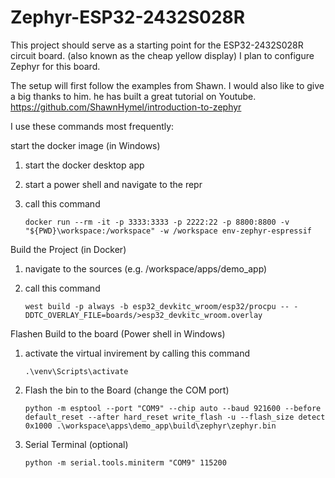 # Zephyr-ESP32-2432S028R

This project should serve as a starting point for the ESP32-2432S028R circuit board.
(also known as the cheap yellow display)
I plan to configure Zephyr for this board.

The setup will first follow the examples from Shawn.
I would also like to give a big thanks to him. he has built a great tutorial on Youtube.
https://github.com/ShawnHymel/introduction-to-zephyr

I use these commands most frequently:

start the docker image (in Windows)

1. start the docker desktop app
2. start a power shell and navigate to the repr
3. call this command

   ```
   docker run --rm -it -p 3333:3333 -p 2222:22 -p 8800:8800 -v "${PWD}\workspace:/workspace" -w /workspace env-zephyr-espressif
   ```

Build the Project (in Docker)

1. navigate to the sources (e.g. /workspace/apps/demo_app)
2. call this command

   ```
   west build -p always -b esp32_devkitc_wroom/esp32/procpu -- -DDTC_OVERLAY_FILE=boards/>esp32_devkitc_wroom.overlay
   ```

Flashen Build to the board (Power shell in Windows)

1. activate the virtual invirement by calling this command
   ```
   .\venv\Scripts\activate
   ```
2. Flash the bin to the Board (change the COM port)
   ```
   python -m esptool --port "COM9" --chip auto --baud 921600 --before default_reset --after hard_reset write_flash -u --flash_size detect 0x1000 .\workspace\apps\demo_app\build\zephyr\zephyr.bin
   ```

3. Serial Terminal (optional)
   ```
   python -m serial.tools.miniterm "COM9" 115200
   ```
